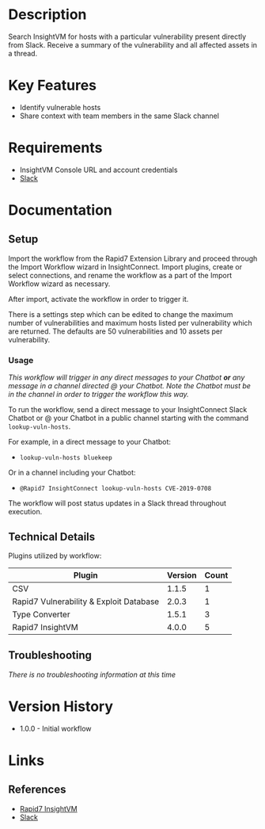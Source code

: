 # Description

Search InsightVM for hosts with a particular vulnerability present directly from Slack. Receive a summary of the vulnerability and all affected assets in a thread.

# Key Features

* Identify vulnerable hosts
* Share context with team members in the same Slack channel

# Requirements

* InsightVM Console URL and account credentials
* [Slack](https://insightconnect.help.rapid7.com/docs/configure-slack-for-chatops)

# Documentation

## Setup

Import the workflow from the Rapid7 Extension Library and proceed through the Import Workflow wizard in InsightConnect. Import plugins, create or select connections, and rename the workflow as a part of the Import Workflow wizard as necessary.

After import, activate the workflow in order to trigger it.

There is a settings step which can be edited to change the maximum number of vulnerabilities and maximum hosts listed per vulnerability which are returned.  The defaults are 50 vulnerabilities and 10 assets per vulnerability.

### Usage

*This workflow will trigger in any direct messages to your Chatbot **or** any message in a channel directed @ your Chatbot. Note the Chatbot must be in the channel in order to trigger the workflow this way.*

To run the workflow, send a direct message to your InsightConnect Slack Chatbot or @ your Chatbot in a public channel starting with the command `lookup-vuln-hosts`.

For example, in a direct message to your Chatbot:
* `lookup-vuln-hosts bluekeep`

Or in a channel including your Chatbot:
* `@Rapid7 InsightConnect lookup-vuln-hosts CVE-2019-0708`

The workflow will post status updates in a Slack thread throughout execution.

## Technical Details

Plugins utilized by workflow:

|Plugin|Version|Count|
|----|----|--------|
|CSV|1.1.5|1|
|Rapid7 Vulnerability & Exploit Database|2.0.3|1|
|Type Converter|1.5.1|3|
|Rapid7 InsightVM|4.0.0|5|

## Troubleshooting

_There is no troubleshooting information at this time_

# Version History

* 1.0.0 - Initial workflow

# Links

## References

* [Rapid7 InsightVM](https://www.rapid7.com/products/insightvm)
* [Slack](https://slack.com)

